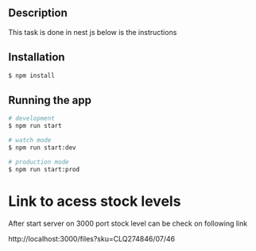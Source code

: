 ## Description

This task is done in nest js below is the instructions

## Installation

```bash
$ npm install
```

## Running the app

```bash
# development
$ npm run start

# watch mode
$ npm run start:dev

# production mode
$ npm run start:prod
```

# Link to acess stock levels

After start server on 3000 port stock level can be check on following link

http://localhost:3000/files?sku=CLQ274846/07/46
